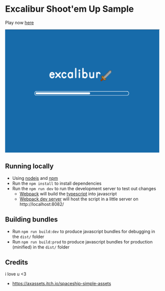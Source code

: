 # Excalibur Shoot'em Up Sample

Play now [here](https://excaliburjs.com/sample-shootemup)

![example of shootem up running](./shmup.gif)
## Running locally

* Using [nodejs](https://nodejs.org/en/) and [npm](https://www.npmjs.com/)
* Run the `npm install` to install dependencies
* Run the `npm run dev` to run the development server to test out changes
   * [Webpack](https://webpack.js.org/) will build the [typescript](https://www.typescriptlang.org/) into javascript
   * [Webpack dev server](https://webpack.js.org/configuration/dev-server/) will host the script in a little server on http://localhost:8082/

## Building bundles

* Run `npm run build:dev` to produce javascript bundles for debugging in the `dist/` folder
* Run `npm run build:prod` to produce javascript bundles for production (minified) in the `dist/` folder

## Credits

i love u <3

* https://axassets.itch.io/spaceship-simple-assets
<!-- * https://github.com/ajaxorg/ace -->
